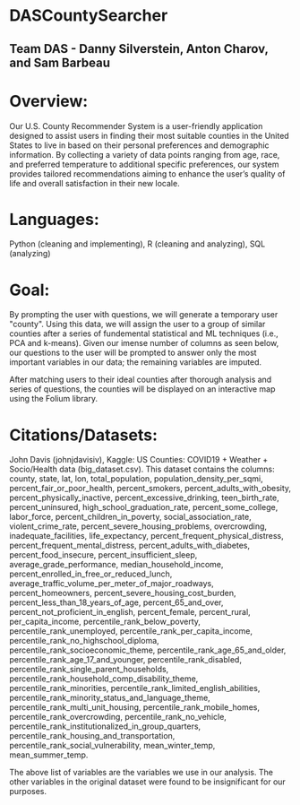 # DASCountySearcher
## Team DAS - Danny Silverstein, Anton Charov, and Sam Barbeau

# Overview: 
Our U.S. County Recommender System is a user-friendly application designed to assist users in finding their most suitable counties in the United States to live in based on their personal preferences and demographic information. By collecting a variety of data points ranging from age, race, and preferred temperature to additional specific preferences, our system provides tailored recommendations aiming to enhance the user’s quality of life and overall satisfaction in their new locale.

# Languages: 
Python (cleaning and implementing), R (cleaning and analyzing), SQL (analyzing)

# Goal:
By prompting the user with questions, we will generate a temporary user "county". Using this data, we will assign the user to a group of similar counties after a series of fundemental statistical and ML techniques (i.e., PCA and k-means). Given our imense number of columns as seen below, our questions to the user will be prompted to answer only the most important variables in our data; the remaining variables are imputed.

After matching users to their ideal counties after thorough analysis and series of questions, the counties will be displayed on an interactive map using the Folium library.

# Citations/Datasets:
John Davis (johnjdavisiv), Kaggle: US Counties: COVID19 + Weather + Socio/Health data (big_dataset.csv). 
This dataset contains the columns: county, state, lat, lon, total_population, population_density_per_sqmi, percent_fair_or_poor_health, percent_smokers, percent_adults_with_obesity, percent_physically_inactive, percent_excessive_drinking, teen_birth_rate, percent_uninsured, high_school_graduation_rate, percent_some_college, labor_force, percent_children_in_poverty, social_association_rate, violent_crime_rate, percent_severe_housing_problems, overcrowding, inadequate_facilities, life_expectancy, percent_frequent_physical_distress, percent_frequent_mental_distress, percent_adults_with_diabetes, percent_food_insecure, percent_insufficient_sleep, average_grade_performance, median_household_income, percent_enrolled_in_free_or_reduced_lunch, average_traffic_volume_per_meter_of_major_roadways, percent_homeowners, percent_severe_housing_cost_burden, percent_less_than_18_years_of_age, percent_65_and_over, percent_not_proficient_in_english, percent_female, percent_rural, per_capita_income, percentile_rank_below_poverty, percentile_rank_unemployed, percentile_rank_per_capita_income, percentile_rank_no_highschool_diploma, percentile_rank_socioeconomic_theme, percentile_rank_age_65_and_older, percentile_rank_age_17_and_younger, percentile_rank_disabled, percentile_rank_single_parent_households, percentile_rank_household_comp_disability_theme, percentile_rank_minorities, percentile_rank_limited_english_abilities, percentile_rank_minority_status_and_language_theme, percentile_rank_multi_unit_housing, percentile_rank_mobile_homes, percentile_rank_overcrowding, percentile_rank_no_vehicle, percentile_rank_institutionalized_in_group_quarters, percentile_rank_housing_and_transportation, percentile_rank_social_vulnerability, mean_winter_temp, mean_summer_temp.

The above list of variables are the variables we use in our analysis. The other variables in the original dataset were found to be insignificant for our purposes.
